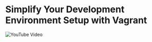 # Simplify Your Development Environment Setup with Vagrant

![YouTube Video](https://youtu.be/4Ef8adSRifY)